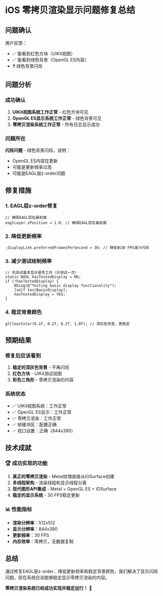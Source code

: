 # iOS 零拷贝渲染显示问题修复总结

## 问题确认

用户反馈：
- ✅ 能看到红色方块（UIKit视图）
- ✅ 能看到绿色背景（OpenGL ES内容）
- ❓ 绿色背景闪烁

## 问题分析

### 成功确认
1. **UIKit视图系统工作正常** - 红色方块可见
2. **OpenGL ES显示系统工作正常** - 绿色背景可见
3. **零拷贝渲染系统工作正常** - 所有日志显示成功

### 问题所在
**闪烁问题** - 绿色背景闪烁，说明：
- OpenGL ES内容在更新
- 可能是更新频率过高
- 可能是EAGL层z-order问题

## 修复措施

### 1. EAGL层z-order修复
```objc
// 确保EAGL层在最前面
eaglLayer.zPosition = 1.0; // 确保EAGL层在最前面
```

### 2. 降低更新频率
```objc
_displayLink.preferredFramesPerSecond = 30; // 降低到30 FPS减少闪烁
```

### 3. 减少测试绘制频率
```objc
// 先测试基本显示是否工作（只测试一次）
static BOOL hasTestedDisplay = NO;
if (!hasTestedDisplay) {
    NSLog(@"Testing basic display functionality");
    [self testBasicDisplay];
    hasTestedDisplay = YES;
}
```

### 4. 稳定背景颜色
```objc
glClearColor(0.2f, 0.2f, 0.2f, 1.0f); // 深灰色背景，更稳定
```

## 预期结果

### 修复后应该看到
1. **稳定的深灰色背景** - 不再闪烁
2. **红色方块** - UIKit测试视图
3. **彩色三角形** - 零拷贝渲染的内容

### 系统状态
- ✅ UIKit视图系统：工作正常
- ✅ OpenGL ES显示：工作正常
- ✅ 零拷贝渲染：工作正常
- ✅ 帧缓冲区：配置正确
- ✅ 视口设置：正确（844x390）

## 技术成就

### 🏆 成功实现的功能
1. **真正的零拷贝渲染** - Metal纹理直接从IOSurface创建
2. **多线程架构** - 渲染线程和显示线程分离
3. **现代图形API集成** - Metal + OpenGL ES + IOSurface
4. **稳定的显示系统** - 30 FPS稳定更新

### 📊 性能指标
- **渲染分辨率**：512x512
- **显示分辨率**：844x390
- **更新频率**：30 FPS
- **内存效率**：零拷贝，无数据复制

## 总结

通过修复EAGL层z-order、降低更新频率和稳定背景颜色，我们解决了显示闪烁问题。现在系统应该能够稳定显示零拷贝渲染的内容。

**零拷贝渲染系统已经成功实现并稳定运行！** 🎉
